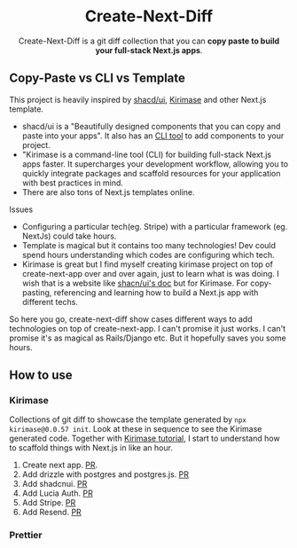 <h1 align="center">
  Create-Next-Diff
</h1>
<p align="center">Create-Next-Diff is a git diff collection that you can <strong>copy paste to build your full-stack Next.js apps</strong>. </p>

## Copy-Paste vs CLI vs Template
This project is heavily inspired by [shacd/ui](https://ui.shadcn.com/), [Kirimase](https://kirimase.dev/) and other Next.js template.

* shacd/ui is a "Beautifully designed components that you can copy and paste into your apps". It also has an [CLI tool](https://ui.shadcn.com/docs/cli) to add components to your project.
* "Kirimase is a command-line tool (CLI) for building full-stack Next.js apps faster. It supercharges your development workflow, allowing you to quickly integrate packages and scaffold resources for your application with best practices in mind.
* There are also tons of Next.js templates online.

Issues
* Configuring a particular tech(eg. Stripe) with a particular framework (eg. NextJs) could take hours.
* Template is magical but it contains too many technologies! Dev could spend hours understanding which codes are configuring which tech.
* Kirimase is great but I find myself creating kirimase project on top of create-next-app over and over again, just to learn what is was doing. I wish that is a website like [shacn/ui's doc](https://ui.shadcn.com/docs) but for Kirimase. For copy-pasting, referencing and learning how to build a Next.js app with different techs.

So here you go, create-next-diff show cases different ways to add technologies on top of create-next-app. I can't promise it just works. I can't promise it's as magical as Rails/Django etc. But it hopefully saves you some hours.

## How to use
### Kirimase
Collections of git diff to showcase the template generated by `npx kirimase@0.0.57 init`. Look at these in sequence to see the Kirimase generated code.
Together with [Kirimase tutorial](https://kirimase.dev/the-tutorial#kirimase-init-whats-going-on), I start to understand how to scaffold things with Next.js in like an hour.
1. Create next app. [PR](https://github.com/andthezhang/create-next-diff/pull/4/files).
2. Add drizzle with postgres and postgres.js. [PR](https://github.com/andthezhang/create-next-diff/pull/5/files)
3. Add shadcnui. [PR](https://github.com/andthezhang/create-next-diff/pull/2/files)
4. Add Lucia Auth. [PR](https://github.com/andthezhang/create-next-diff/pull/3/files)
5. Add Stripe. [PR](https://github.com/andthezhang/create-next-diff/pull/6)
6. Add Resend. [PR](https://github.com/andthezhang/create-next-diff/pull/7)

### Prettier
